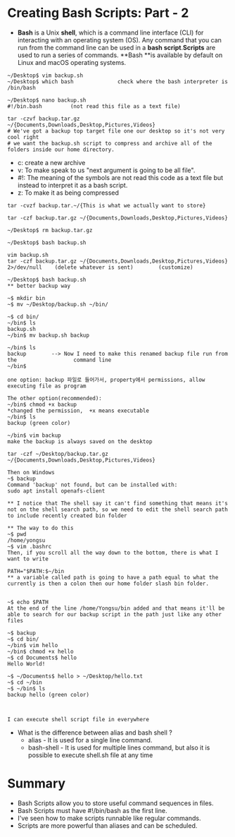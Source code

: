 # Creating Bash Scripts: Part - 2

- **Bash** is a Unix **shell**, which is a command line interface (CLI) for interacting with an operating system (OS). Any command that you can run from the command line can be used in a **bash script**.**Scripts** are used to run a series of commands. **Bash **is available by default on Linux and macOS operating systems.

```linux
~/Desktop$ vim backup.sh
~/Desktop$ which bash              check where the bash interpreter is
/bin/bash

~/Desktop$ nano backup.sh 
#!/bin.bash         (not read this file as a text file)

tar -czvf backup.tar.gz ~/{Documents,Downloads,Desktop,Pictures,Videos}     
# We've got a backup top target file one our desktop so it's not very cool right
# we want the backup.sh script to compress and archive all of the folders inside our home directory.
```



- c: create a new archive
- v: To make speak to us "next argument is going to be all file".
- #!: The meaning of the symbols are not read this code as a text file but instead to interpret it as a bash script.
- z: To make it as being compressed

```linux
tar -cvzf backup.tar.~/{This is what we actually want to store}

tar -czf backup.tar.gz ~/{Documents,Downloads,Desktop,Pictures,Videos}

~/Desktop$ rm backup.tar.gz

~/Desktop$ bash backup.sh

vim backup.sh
tar -czf backup.tar.gz ~/{Documents,Downloads,Desktop,Pictures,Videos} 2>/dev/null    (delete whatever is sent)        (customize)

```



```linux
~/Desktop$ bash backup.sh
** better backup way

~$ mkdir bin
~$ mv ~/Desktop/backup.sh ~/bin/

~$ cd bin/
~/bin$ ls
backup.sh
~/bin$ mv backup.sh backup

~/bin$ ls
backup        --> Now I need to make this renamed backup file run from the 					command line
~/bin$

one option: backup 파일로 들어가서, property에서 permissions, allow executing file as program

The other option(recommended): 
~/bin$ chmod +x backup
*changed the permission,  +x means executable
~/bin$ ls
backup (green color)

~/bin$ vim backup
make the backup is always saved on the desktop

tar -czf ~/Desktop/backup.tar.gz ~/{Documents,Downloads,Desktop,Pictures,Videos}
```



```linux
Then on Windows
~$ backup
Command 'backup' not found, but can be installed with:
sudo apt install openafs-client

** I notice that The shell say it can't find something that means it's not on the shell search path, so we need to edit the shell search path to include recently created bin folder

** The way to do this 
~$ pwd
/home/yongsu
~$ vim .bashrc 
Then, if you scroll all the way down to the bottom, there is what I want to write

PATH="$PATH:$~/bin
** a variable called path is going to have a path equal to what the currently is then a colon then our home folder slash bin folder.


```



```linux
~$ echo $PATH
At the end of the line /home/Yongsu/bin added and that means it'll be able to search for our backup script in the path just like any other files

~$ backup
~$ cd bin/
~/bin$ vim hello
~/bin$ chmod +x hello
~$ cd Documents$ hello
Hello World!

~$ ~/Documents$ hello > ~/Desktop/hello.txt
~$ cd ~/bin
~$ ~/bin$ ls
backup hello (green color)



I can execute shell script file in everywhere
```





- What is the difference between alias and bash shell ?
  - alias - It is used for a single line command.
  - bash-shell - It is used for multiple lines command, but also it is possible to execute shell.sh file at any time



# Summary

- Bash Scripts allow you to store useful command sequences in files.
- Bash Scripts must have #!/bin/bash as the first line.
- I've seen how to make scripts runnable like regular commands.
- Scripts are more powerful than aliases and can be scheduled.



















































